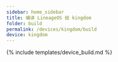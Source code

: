 ```yaml
---
sidebar: home_sidebar
title: 编译 LineageOS 给 kingdom
folder: build
permalink: /devices/kingdom/build
device: kingdom
---
```

{% include templates/device_build.md %}
